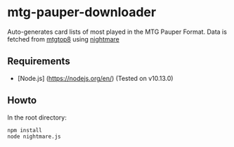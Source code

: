 # mtg-pauper-downloader 

Auto-generates card lists of most played in the MTG Pauper Format.
Data is fetched from [mtgtop8](https://www.mtgtop8.com) using [nightmare](https://github.com/segmentio/nightmare)

## Requirements

* [Node.js] (https://nodejs.org/en/) (Tested on v10.13.0)

## Howto

In the root directory:

```
npm install
node nightmare.js
```
